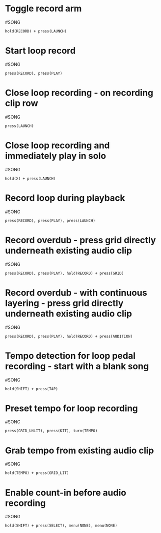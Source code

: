 # Toggle record arm
    
#SONG

```shortcut
hold(RECORD) + press(LAUNCH)
```


# Start loop record
    
#SONG

```shortcut
press(RECORD), press(PLAY)
```


# Close loop recording - on recording clip row
    
#SONG

```shortcut
press(LAUNCH)
```


# Close loop recording and immediately play in solo
    
#SONG

```shortcut
hold(X) + press(LAUNCH)
```


# Record loop during playback
    
#SONG

```shortcut
press(RECORD), press(PLAY), press(LAUNCH)
```


# Record overdub - press grid directly underneath existing audio clip
    
#SONG

```shortcut
press(RECORD), press(PLAY), hold(RECORD) + press(GRID)
```


# Record overdub - with continuous layering - press grid directly underneath existing audio clip
    
#SONG

```shortcut
press(RECORD), press(PLAY), hold(RECORD) + press(AUDITION)
```


# Tempo detection for loop pedal recording - start with a blank song
    
#SONG

```shortcut
hold(SHIFT) + press(TAP)
```


# Preset tempo for loop recording
    
#SONG

```shortcut
press(GRID_UNLIT), press(KIT), turn(TEMPO)
```


# Grab tempo from existing audio clip
    
#SONG

```shortcut
hold(TEMPO) + press(GRID_LIT)
```


# Enable count-in before audio recording
    
#SONG

```shortcut
hold(SHIFT) + press(SELECT), menu(NONE), menu(NONE)
```


